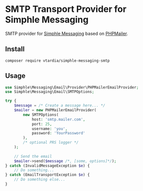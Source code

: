 # SMTP Transport Provider for Simphle Messaging

SMTP provider for [Simphle Messaging](https://github.com/vtardia/simphle-messaging) based on [PHPMailer](https://github.com/PHPMailer/PHPMailer).

## Install

```shell
composer require vtardia/simphle-messaging-smtp
```

## Usage

```php
use Simphle\Messaging\Email\Provider\PHPMailerEmailProvider;
use Simphle\Messaging\Email\SMTPOptions;

try {
    $message = /* Create a message here... */
    $mailer = new PHPMailerEmailProvider(
        new SMTPOptions(
            host: 'smtp.mailer.com',
            port: 25,
            username: 'you',
            password: 'YourPassword'
        ),
        /* optional PRS logger */
    );
    
    // Send the email
    $mailer->send($message /*, [some, options]*/);
} catch (InvalidMessageException $e) {
    // Do something...
} catch (EmailTransportException $e) {
    // Do something else...
}
```
